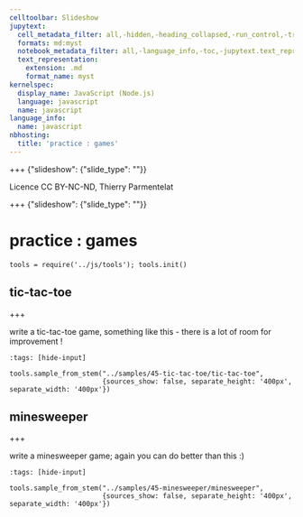 ```yaml
---
celltoolbar: Slideshow
jupytext:
  cell_metadata_filter: all,-hidden,-heading_collapsed,-run_control,-trusted
  formats: md:myst
  notebook_metadata_filter: all,-language_info,-toc,-jupytext.text_representation.jupytext_version,-jupytext.text_representation.format_version
  text_representation:
    extension: .md
    format_name: myst
kernelspec:
  display_name: JavaScript (Node.js)
  language: javascript
  name: javascript
language_info:
  name: javascript
nbhosting:
  title: 'practice : games'
---
```


+++ {"slideshow": {"slide_type": ""}}

Licence CC BY-NC-ND, Thierry Parmentelat

+++ {"slideshow": {"slide_type": ""}}

# practice : games

```{code-cell}
tools = require('../js/tools'); tools.init()
```

## tic-tac-toe

+++

write a tic-tac-toe game, something like this - there is a lot of room for improvement !

```{code-cell}
:tags: [hide-input]

tools.sample_from_stem("../samples/45-tic-tac-toe/tic-tac-toe",
                       {sources_show: false, separate_height: '400px', separate_width: '400px'})
```

## minesweeper

+++

write a minesweeper game; again you can do better than this :)

```{code-cell}
:tags: [hide-input]

tools.sample_from_stem("../samples/45-minesweeper/minesweeper",
                       {sources_show: false, separate_height: '400px', separate_width: '400px'})
```
